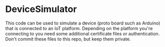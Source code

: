 # DeviceSimulator
This code can be used to simulate a device (proto board such as Arduino) that is connected to an IoT platform.
Depending on the platform you're connecting to you need some additional certificate files or authentication. 
Don't commit these files to this repo, but keep them private.
